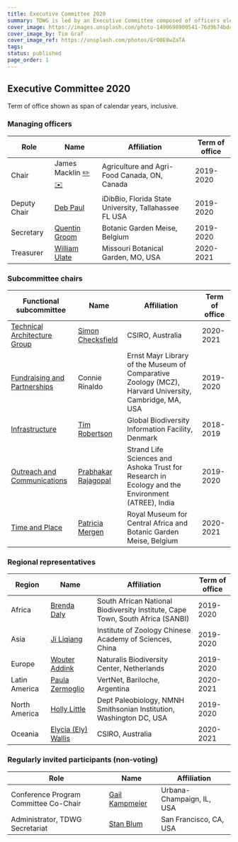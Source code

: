 ```yaml
---
title: Executive Committee 2020
summary: TDWG is led by an Executive Committee composed of officers elected by TDWG members. The Executive Committee is responsible for strategic direction, the high-level management and coordination of standards efforts, and the oversight of day-to-day operations. This page shows the currently elected members of the Executive Committee, see the bottom of the page for previous compositions.
cover_image: https://images.unsplash.com/photo-1490698900541-76d9b74bdcac
cover_image_by: Tim Graf
cover_image_ref: https://unsplash.com/photos/ErO0E8wZaTA
tags: 
status: published
page_order: 1
---
```


## Executive Committee 2020

Term of office shown as span of calendar years, inclusive.

### Managing officers

Role | Name | Affiliation | Term of office
--- | --- | --- | ---
Chair | James Macklin [✏️✉️](mailto:james.macklin@agr.gc.ca) | Agriculture and Agri-Food Canada, ON, Canada | 2019-2020
Deputy Chair | [Deb Paul](mailto:dpaul@fsu.edu) | iDibBio, Florida State University, Tallahassee FL USA | 2019-2020
Secretary | [Quentin Groom](mailto:secretary@tdwg.org) | Botanic Garden Meise, Belgium | 2019-2020
Treasurer | [William Ulate](mailto:treasurer@tdwg.org) | Missouri Botanical Garden, MO, USA | 2020-2021

### Subcommittee chairs

Functional subcommittee | Name | Affiliation | Term of office
--- | --- | --- | ---
[Technical Architecture Group](../committees/tag/) | [Simon Checksfield](mailto:simon.checksfield@csiro.au) | CSIRO, Australia | 2020-2021
[Fundraising and Partnerships](../committees/fundraising/) | Connie Rinaldo | Ernst Mayr Library of the Museum of Comparative Zoology (MCZ), Harvard University, Cambridge, MA, USA | 2019-2020
[Infrastructure](../committees/infrastructure/) | [Tim Robertson](mailto:trobertson@gbif.org) | Global Biodiversity Information Facility, Denmark | 2018-2019
[Outreach and Communications](../committees/outreach/) | [Prabhakar Rajagopal](mailto:prabha.prabhakar@gmail.com) | Strand Life Sciences and Ashoka Trust for Research in Ecology and the Environment (ATREE), India | 2019-2020
[Time and Place](../committees/tardis/) | [Patricia Mergen](mailto:mergen.patricia@gmail.com) | Royal Museum for Central Africa and Botanic Garden Meise, Belgium | 2020-2021

### Regional representatives

Region | Name | Affiliation | Term of office
--- | --- | --- | ---
Africa | [Brenda Daly](mailto:B.Daly@sanbi.org.za) | South African National Biodiversity Institute, Cape Town, South Africa (SANBI) | 2019-2020
Asia | [Ji Liqiang](mailto:ji@ioz.dot.cn) | Institute of Zoology Chinese Academy of Sciences, China | 2019-2020
Europe | [Wouter Addink](mailto:wouter.addink@naturalis.nl) | Naturalis Biodiversity Center, Netherlands | 2019-2020
Latin America | [Paula Zermoglio](mailto:pzermoglio@gmail.com) | VertNet, Bariloche, Argentina | 2020-2021
North America | [Holly Little](mailto:littleh@si.edu) | Dept Paleobiology, NMNH Smithsonian Institution, Washington DC, USA | 2019-2020
Oceania | [Elycia (Ely) Wallis](mailto:ely.wallis@csiro.au) | CSIRO, Australia | 2020-2021

### Regularly invited participants (non-voting)

Role | Name | Affiliation
--- | --- | ---
Conference Program Committee Co-Chair | [Gail Kampmeier](mailto:gkamp@illinois.edu) | Urbana-Champaign, IL, USA
Administrator, TDWG Secretariat | [Stan Blum](mailto:secretariat@tdwg.org) | San Francisco, CA, USA
